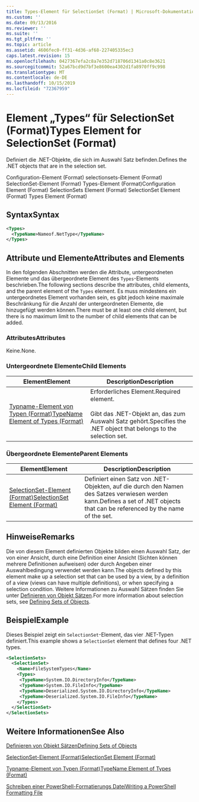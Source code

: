 ```yaml
---
title: Types-Element für SelectionSet (Format) | Microsoft-Dokumentation
ms.custom: ''
ms.date: 09/13/2016
ms.reviewer: ''
ms.suite: ''
ms.tgt_pltfrm: ''
ms.topic: article
ms.assetid: 4606fec0-ff31-4d36-af68-227405335ec3
caps.latest.revision: 15
ms.openlocfilehash: 0427367efa2c8a7e352d718706d1341a0c8e3621
ms.sourcegitcommit: 52a67bcd9d7bf3e8600ea4302d1fa8970ff9c998
ms.translationtype: MT
ms.contentlocale: de-DE
ms.lasthandoff: 10/15/2019
ms.locfileid: "72367959"
---
```

# <a name="types-element-for-selectionset-format"></a><span data-ttu-id="39119-102">Element „Types“ für SelectionSet (Format)</span><span class="sxs-lookup"><span data-stu-id="39119-102">Types Element for SelectionSet (Format)</span></span>

<span data-ttu-id="39119-103">Definiert die .NET-Objekte, die sich im Auswahl Satz befinden.</span><span class="sxs-lookup"><span data-stu-id="39119-103">Defines the .NET objects that are in the selection set.</span></span>

<span data-ttu-id="39119-104">Configuration-Element (Format) selectionsets-Element (Format) SelectionSet-Element (Format) Types-Element (Format)</span><span class="sxs-lookup"><span data-stu-id="39119-104">Configuration Element (Format) SelectionSets Element (Format) SelectionSet Element (Format) Types Element (Format)</span></span>

## <a name="syntax"></a><span data-ttu-id="39119-105">Syntax</span><span class="sxs-lookup"><span data-stu-id="39119-105">Syntax</span></span>

```xml
<Types>
  <TypeName>Nameof.NetType</TypeName>
</Types>

```

## <a name="attributes-and-elements"></a><span data-ttu-id="39119-106">Attribute und Elemente</span><span class="sxs-lookup"><span data-stu-id="39119-106">Attributes and Elements</span></span>

<span data-ttu-id="39119-107">In den folgenden Abschnitten werden die Attribute, untergeordneten Elemente und das übergeordnete Element des `Types`-Elements beschrieben.</span><span class="sxs-lookup"><span data-stu-id="39119-107">The following sections describe the attributes, child elements, and the parent element of the `Types` element.</span></span> <span data-ttu-id="39119-108">Es muss mindestens ein untergeordnetes Element vorhanden sein, es gibt jedoch keine maximale Beschränkung für die Anzahl der untergeordneten Elemente, die hinzugefügt werden können.</span><span class="sxs-lookup"><span data-stu-id="39119-108">There must be at least one child element, but there is no maximum limit to the number of child elements that can be added.</span></span>

### <a name="attributes"></a><span data-ttu-id="39119-109">Attributes</span><span class="sxs-lookup"><span data-stu-id="39119-109">Attributes</span></span>

<span data-ttu-id="39119-110">Keine.</span><span class="sxs-lookup"><span data-stu-id="39119-110">None.</span></span>

### <a name="child-elements"></a><span data-ttu-id="39119-111">Untergeordnete Elemente</span><span class="sxs-lookup"><span data-stu-id="39119-111">Child Elements</span></span>

|<span data-ttu-id="39119-112">Element</span><span class="sxs-lookup"><span data-stu-id="39119-112">Element</span></span>|<span data-ttu-id="39119-113">Description</span><span class="sxs-lookup"><span data-stu-id="39119-113">Description</span></span>|
|-------------|-----------------|
|[<span data-ttu-id="39119-114">Typname-Element von Typen (Format)</span><span class="sxs-lookup"><span data-stu-id="39119-114">TypeName Element of Types (Format)</span></span>](./typename-element-for-types-format.md)|<span data-ttu-id="39119-115">Erforderliches Element.</span><span class="sxs-lookup"><span data-stu-id="39119-115">Required element.</span></span><br /><br /> <span data-ttu-id="39119-116">Gibt das .NET-Objekt an, das zum Auswahl Satz gehört.</span><span class="sxs-lookup"><span data-stu-id="39119-116">Specifies the .NET object that belongs to the selection set.</span></span>|

### <a name="parent-elements"></a><span data-ttu-id="39119-117">Übergeordnete Elemente</span><span class="sxs-lookup"><span data-stu-id="39119-117">Parent Elements</span></span>

|<span data-ttu-id="39119-118">Element</span><span class="sxs-lookup"><span data-stu-id="39119-118">Element</span></span>|<span data-ttu-id="39119-119">Description</span><span class="sxs-lookup"><span data-stu-id="39119-119">Description</span></span>|
|-------------|-----------------|
|[<span data-ttu-id="39119-120">SelectionSet-Element (Format)</span><span class="sxs-lookup"><span data-stu-id="39119-120">SelectionSet Element (Format)</span></span>](./selectionset-element-format.md)|<span data-ttu-id="39119-121">Definiert einen Satz von .NET-Objekten, auf die durch den Namen des Satzes verwiesen werden kann.</span><span class="sxs-lookup"><span data-stu-id="39119-121">Defines a set of .NET objects that can be referenced by the name of the set.</span></span>|

## <a name="remarks"></a><span data-ttu-id="39119-122">Hinweise</span><span class="sxs-lookup"><span data-stu-id="39119-122">Remarks</span></span>

<span data-ttu-id="39119-123">Die von diesem Element definierten Objekte bilden einen Auswahl Satz, der von einer Ansicht, durch eine Definition einer Ansicht (Sichten können mehrere Definitionen aufweisen) oder durch Angeben einer Auswahlbedingung verwendet werden kann.</span><span class="sxs-lookup"><span data-stu-id="39119-123">The objects defined by this element make up a selection set that can be used by a view, by a definition of a view (views can have multiple definitions), or when specifying a selection condition.</span></span>  <span data-ttu-id="39119-124">Weitere Informationen zu Auswahl Sätzen finden Sie unter [Definieren von Objekt Sätzen](./defining-selection-sets.md).</span><span class="sxs-lookup"><span data-stu-id="39119-124">For more information about selection sets, see [Defining Sets of Objects](./defining-selection-sets.md).</span></span>

## <a name="example"></a><span data-ttu-id="39119-125">Beispiel</span><span class="sxs-lookup"><span data-stu-id="39119-125">Example</span></span>

<span data-ttu-id="39119-126">Dieses Beispiel zeigt ein `SelectionSet`-Element, das vier .NET-Typen definiert.</span><span class="sxs-lookup"><span data-stu-id="39119-126">This example shows a `SelectionSet` element that defines four .NET types.</span></span>

```xml
<SelectionSets>
  <SelectionSet>
    <Name>FileSystemTypes</Name>
    <Types>
     <TypeName>System.IO.DirectoryInfo</TypeName>
     <TypeName>System.IO.FileInfo</TypeName>
     <TypeName>Deserialized.System.IO.DirectoryInfo</TypeName>
     <TypeName>Deserialized.System.IO.FileInfo</TypeName>
    </Types>
  </SelectionSet>
</SelectionSets>
```

## <a name="see-also"></a><span data-ttu-id="39119-127">Weitere Informationen</span><span class="sxs-lookup"><span data-stu-id="39119-127">See Also</span></span>

[<span data-ttu-id="39119-128">Definieren von Objekt Sätzen</span><span class="sxs-lookup"><span data-stu-id="39119-128">Defining Sets of Objects</span></span>](./defining-selection-sets.md)

[<span data-ttu-id="39119-129">SelectionSet-Element (Format)</span><span class="sxs-lookup"><span data-stu-id="39119-129">SelectionSet Element (Format)</span></span>](./selectionset-element-format.md)

[<span data-ttu-id="39119-130">Typname-Element von Typen (Format)</span><span class="sxs-lookup"><span data-stu-id="39119-130">TypeName Element of Types (Format)</span></span>](./typename-element-for-types-format.md)

[<span data-ttu-id="39119-131">Schreiben einer PowerShell-Formatierungs Datei</span><span class="sxs-lookup"><span data-stu-id="39119-131">Writing a PowerShell Formatting File</span></span>](./writing-a-powershell-formatting-file.md)
